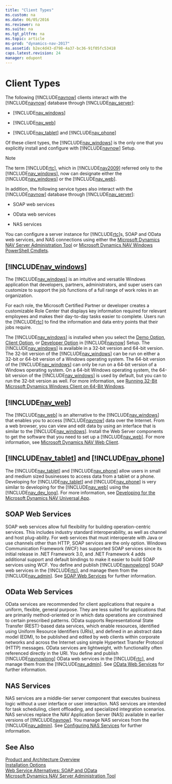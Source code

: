 ```yaml
---
title: "Client Types"
ms.custom: na
ms.date: 06/05/2016
ms.reviewer: na
ms.suite: na
ms.tgt_pltfrm: na
ms.topic: article
ms-prod: "dynamics-nav-2017"
ms.assetid: b2ec4d43-d798-4a37-bc36-91f05fc53418
caps.latest.revision: 24
manager: edupont
---
```

# Client Types
The following [!INCLUDE[navnow](includes/navnow_md.md)] clients interact with the [!INCLUDE[navnow](includes/navnow_md.md)] database through [!INCLUDE[nav_server](includes/nav_server_md.md)]:  
  
-   [!INCLUDE[nav_windows](includes/nav_windows_md.md)]  
  
-   [!INCLUDE[nav_web](includes/nav_web_md.md)]  
  
-   [!INCLUDE[nav_tablet](includes/nav_tablet_md.md)] and [!INCLUDE[nav_phone](includes/nav_phone_md.md)]  
  
 Of these client types, the [!INCLUDE[nav_windows](includes/nav_windows_md.md)] is the only one that you explicitly install and configure with [!INCLUDE[navnow](includes/navnow_md.md)] Setup.  
  
> [!NOTE]  
>  The term [!INCLUDE[rtc](includes/rtc_md.md)], which in [!INCLUDE[nav2009](includes/nav2009_md.md)] referred only to the [!INCLUDE[nav_windows](includes/nav_windows_md.md)], now can designate either the [!INCLUDE[nav_windows](includes/nav_windows_md.md)] or the [!INCLUDE[nav_web](includes/nav_web_md.md)].  
  
 In addition, the following service types also interact with the [!INCLUDE[navnow](includes/navnow_md.md)] database through [!INCLUDE[nav_server](includes/nav_server_md.md)]:  
  
-   SOAP web services  
  
-   OData web services  
  
-   NAS services  
  
 You can configure a server instance for [!INCLUDE[rtc](includes/rtc_md.md)]s, SOAP and OData web services, and NAS connections using either the [Microsoft Dynamics NAV Server Administration Tool](Microsoft-Dynamics-NAV-Server-Administration-Tool.md) or [Microsoft Dynamics NAV Windows PowerShell Cmdlets](Microsoft-Dynamics-NAV-Windows-PowerShell-Cmdlets.md).  
  
##  <a name="WinClient"></a> [!INCLUDE[nav_windows](includes/nav_windows_md.md)]  
 The [!INCLUDE[nav_windows](includes/nav_windows_md.md)] is an intuitive and versatile Windows application that developers, partners, administrators, and super users can customize to support the job functions of a full range of work roles in an organization.  
  
 For each role, the Microsoft Certified Partner or developer creates a customizable Role Center that displays key information required for relevant employees and makes their day-to-day tasks easier to complete. Users run the [!INCLUDE[rtc](includes/rtc_md.md)] to find the information and data entry points that their jobs require.  
  
 The [!INCLUDE[nav_windows](includes/nav_windows_md.md)] is installed when you select the [Demo Option](Demo-Option.md), [Client Option](Client-Option.md), or [Developer Option](Developer-Option.md) in [!INCLUDE[navnow](includes/navnow_md.md)] Setup. The [!INCLUDE[nav_windows](includes/nav_windows_md.md)] is available in a 32-bit version and 64-bit version. The 32-bit version of the [!INCLUDE[nav_windows](includes/nav_windows_md.md)] can be run on either a 32-bit or 64-bit version of a Windows operating system. The 64-bit version of the [!INCLUDE[nav_windows](includes/nav_windows_md.md)] can only be run on a 64-bit version of a Windows operating system. On a 64-bit Windows operating system, the 64-bit version of the [!INCLUDE[nav_windows](includes/nav_windows_md.md)] is used by default, but you can to run the 32-bit version as well. For more information, see [Running 32-Bit Microsoft Dynamics Windows Client on 64-Bit Windows](Running-32-Bit-Microsoft-Dynamics-Windows-Client-on-64-Bit-Windows.md).  
  
## [!INCLUDE[nav_web](includes/nav_web_md.md)]  
 The [!INCLUDE[nav_web](includes/nav_web_md.md)] is an alternative to the [!INCLUDE[nav_windows](includes/nav_windows_md.md)] that enables you to access [!INCLUDE[navnow](includes/navnow_md.md)] data over the Internet. From a web browser, you can view and edit data by using an interface that is similar to the [!INCLUDE[nav_windows](includes/nav_windows_md.md)]. Install the Web Server components to get the software that you need to set up a [!INCLUDE[nav_web](includes/nav_web_md.md)]. For more information, see [Microsoft Dynamics NAV Web Client](Microsoft-Dynamics-NAV-Web-Client.md).  
  
## [!INCLUDE[nav_tablet](includes/nav_tablet_md.md)] and [!INCLUDE[nav_phone](includes/nav_phone_md.md)]  
 The [!INCLUDE[nav_tablet](includes/nav_tablet_md.md)] and [!INCLUDE[nav_phone](includes/nav_phone_md.md)] allow users in small and medium sized businesses to access data from a tablet or a phone. Developing for [!INCLUDE[nav_tablet](includes/nav_tablet_md.md)] and [!INCLUDE[nav_phone](includes/nav_phone_md.md)] is very similar to developing for the [!INCLUDE[nav_web](includes/nav_web_md.md)] using the [!INCLUDE[nav_dev_long](includes/nav_dev_long_md.md)]. For more information, see [Developing for the Microsoft Dynamics NAV Universal App](Developing-for-the-Microsoft-Dynamics-NAV-Universal-App.md).  
  
## SOAP Web Services  
 SOAP web services allow full flexibility for building operation-centric services. This includes industry standard interoperability, as well as channel and host plug-ability. For web services that must interoperate with Java or use channels other than HTTP, SOAP services are the only option. Windows Communication Framework \(WCF\) has supported SOAP services since its initial release in .NET Framework 3.0, and .NET Framework 4 adds additional support and default bindings to make it easier to build SOAP services using WCF. You define and publish [!INCLUDE[navnowlong](includes/navnowlong_md.md)] SOAP web services in the [!INCLUDE[rtc](includes/rtc_md.md)], and manage them from the [!INCLUDE[nav_admin](includes/nav_admin_md.md)]. See [SOAP Web Services](SOAP-Web-Services.md) for further information.  
  
## OData Web Services  
 OData services are recommended for client applications that require a uniform, flexible, general purpose. They are less suited for applications that are primarily method-oriented or in which data operations are constrained to certain prescribed patterns. OData supports Representational State Transfer \(REST\)-based data services, which enable resources, identified using Uniform Resource Identifiers \(URIs\), and defined in an abstract data model \(EDM\), to be published and edited by web clients within corporate networks and across the Internet using simple Hypertext Transfer Protocol \(HTTP\) messages. OData services are lightweight, with functionality often referenced directly in the URI. You define and publish [!INCLUDE[navnowlong](includes/navnowlong_md.md)] OData web services in the [!INCLUDE[rtc](includes/rtc_md.md)], and manage them from the [!INCLUDE[nav_admin](includes/nav_admin_md.md)]. See [OData Web Services](OData-Web-Services.md) for further information.  
  
## NAS Services  
 NAS services are a middle-tier server component that executes business logic without a user interface or user interaction. NAS services are intended for task scheduling, client offloading, and specialized integration scenarios. NAS services replace the NAV Application Server \(NAS\) available in earlier versions of [!INCLUDE[navnow](includes/navnow_md.md)]. You manage NAS services from the [!INCLUDE[nav_admin](includes/nav_admin_md.md)]. See [Configuring NAS Services](Configuring-NAS-Services.md) for further information.  
  
## See Also  
 [Product and Architecture Overview](Product-and-Architecture-Overview.md)   
 [Installation Options](Installation-Options.md)   
 [Web Service Alternatives: SOAP and OData](Web-Service-Alternatives:-SOAP-and-OData.md)   
 [Microsoft Dynamics NAV Server Administration Tool](Microsoft-Dynamics-NAV-Server-Administration-Tool.md)